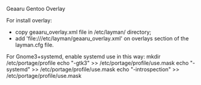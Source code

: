 Geaaru Gentoo Overlay

For install overlay:
- copy geaaru_overlay.xml file in /etc/layman/ directory;
- add 'file:///etc/layman/geaaru_overlay.xml' on overlays section of the layman.cfg
  file.

For Gnome3+systemd, enable systemd use in this way:
mkdir /etc/portage/profile
echo "-gtk3" >> /etc/portage/profile/use.mask
echo "-systemd" >> /etc/portage/profile/use.mask
echo "-introspection" >> /etc/portage/profile/use.mask



